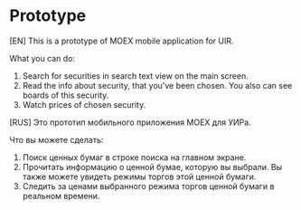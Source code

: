 # Prototype

[EN]
This is a prototype of MOEX mobile application for UIR. 

What you can do:
1) Search for securities in search text view on the main screen.
2) Read the info about security, that you've been chosen. You also can see boards of this security. 
3) Watch prices of chosen security. 

[RUS]
Это прототип мобильного приложения MOEX для УИРа.

Что вы можете сделать:
1) Поиск ценных бумаг в строке поиска на главном экране.
2) Прочитать информацию о ценной бумае, которую вы выбрали. Вы также можете увидеть режимы торгов этой ценной бумаги.
3) Следить за ценами выбранного режима торгов ценной бумаги в реальном времени.
